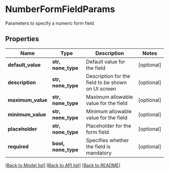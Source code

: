# NumberFormFieldParams

Parameters to specify a numeric form field

## Properties
Name | Type | Description | Notes
------------ | ------------- | ------------- | -------------
**default_value** | **str, none_type** | Default value for the field | [optional] 
**description** | **str, none_type** | Description for the field to be shown on UI screen | [optional] 
**maximum_value** | **str, none_type** | Maximum allowable value for the field | [optional] 
**minimum_value** | **str, none_type** | Minimum allowable value for the field | [optional] 
**placeholder** | **str, none_type** | Placeholder for the form field | [optional] 
**required** | **bool, none_type** | Specifies whether the field is mandatory | [optional] 

[[Back to Model list]](../README.md#documentation-for-models) [[Back to API list]](../README.md#documentation-for-api-endpoints) [[Back to README]](../README.md)


